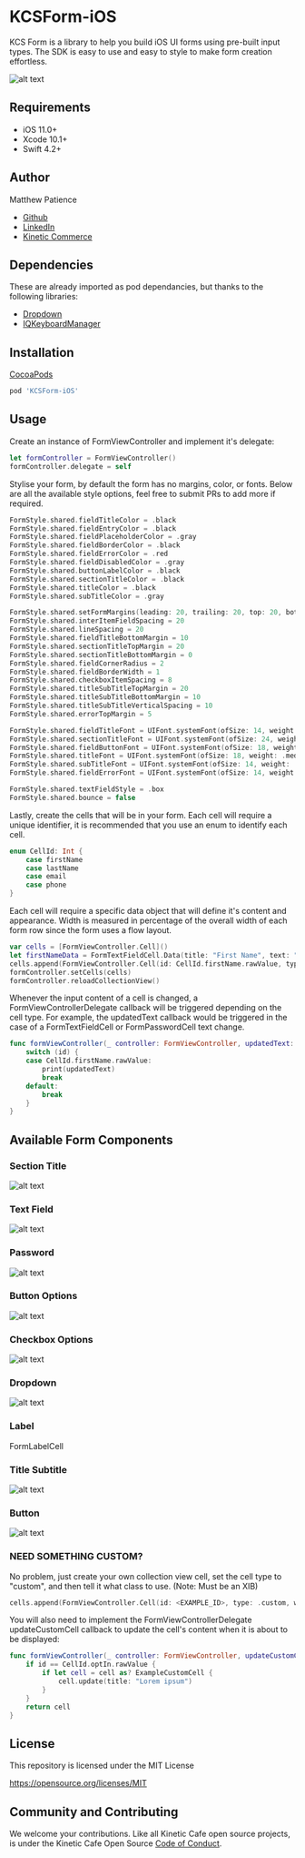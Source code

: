 # KCSForm-iOS

KCS Form is a library to help you build iOS UI forms using pre-built input types. The SDK is easy to use and easy to style to make form creation effortless.

![alt text](https://github.com/KineticCafe/KCSForm-iOS/raw/master/Component-Images/kcs-forms-preview.png "FormViewController")

## Requirements

- iOS 11.0+
- Xcode 10.1+
- Swift 4.2+

## Author

Matthew Patience
- [Github](https://github.com/MatthewPatience)
- [LinkedIn](https://www.linkedin.com/in/matthewpatience/)
- [Kinetic Commerce](https://kineticcommerce.com/)

## Dependencies

These are already imported as pod dependancies, but thanks to the following libraries:

- [Dropdown](https://github.com/AssistoLab/DropDown)
- [IQKeyboardManager](https://github.com/hackiftekhar/IQKeyboardManager)

## Installation

[CocoaPods](https://cocoapods.org)

```ruby
pod 'KCSForm-iOS'
```

## Usage

Create an instance of FormViewController and implement it's delegate:

```swift
let formController = FormViewController()
formController.delegate = self
```

Stylise your form, by default the form has no margins, color, or fonts. Below are all the available style options, feel free to submit PRs to add more if required.

```swift
FormStyle.shared.fieldTitleColor = .black
FormStyle.shared.fieldEntryColor = .black
FormStyle.shared.fieldPlaceholderColor = .gray
FormStyle.shared.fieldBorderColor = .black
FormStyle.shared.fieldErrorColor = .red
FormStyle.shared.fieldDisabledColor = .gray
FormStyle.shared.buttonLabelColor = .black
FormStyle.shared.sectionTitleColor = .black
FormStyle.shared.titleColor = .black
FormStyle.shared.subTitleColor = .gray

FormStyle.shared.setFormMargins(leading: 20, trailing: 20, top: 20, bottom: 20)
FormStyle.shared.interItemFieldSpacing = 20
FormStyle.shared.lineSpacing = 20
FormStyle.shared.fieldTitleBottomMargin = 10
FormStyle.shared.sectionTitleTopMargin = 20
FormStyle.shared.sectionTitleBottomMargin = 0
FormStyle.shared.fieldCornerRadius = 2
FormStyle.shared.fieldBorderWidth = 1
FormStyle.shared.checkboxItemSpacing = 8
FormStyle.shared.titleSubTitleTopMargin = 20
FormStyle.shared.titleSubTitleBottomMargin = 10
FormStyle.shared.titleSubTitleVerticalSpacing = 10
FormStyle.shared.errorTopMargin = 5

FormStyle.shared.fieldTitleFont = UIFont.systemFont(ofSize: 14, weight: .medium)
FormStyle.shared.sectionTitleFont = UIFont.systemFont(ofSize: 24, weight: .bold)
FormStyle.shared.fieldButtonFont = UIFont.systemFont(ofSize: 18, weight: .bold)
FormStyle.shared.titleFont = UIFont.systemFont(ofSize: 18, weight: .medium)
FormStyle.shared.subTitleFont = UIFont.systemFont(ofSize: 14, weight: .regular)
FormStyle.shared.fieldErrorFont = UIFont.systemFont(ofSize: 14, weight: .regular)

FormStyle.shared.textFieldStyle = .box
FormStyle.shared.bounce = false
```

Lastly, create the cells that will be in your form. Each cell will require a unique identifier, it is recommended that you use an enum to identify each cell.

```swift
enum CellId: Int {
    case firstName
    case lastName
    case email
    case phone
}
```

Each cell will require a specific data object that will define it's content and appearance. Width is measured in percentage of the overall width of each form row since the form uses a flow layout.

```swift
var cells = [FormViewController.Cell]()
let firstNameData = FormTextFieldCell.Data(title: "First Name", text: "", placeholder: "John", keyboardType: .default, returnKeyType: .next, formattingPattern: nil, capitalizationType: .words, isEditable: true, errorText: "Error!!!"))
cells.append(FormViewController.Cell(id: CellId.firstName.rawValue, type: .text, widthPercentage: 0.5, data: firstNameData)
formController.setCells(cells)
formController.reloadCollectionView()
```

Whenever the input content of a cell is changed, a FormViewControllerDelegate callback will be triggered depending on the cell type. For example, the updatedText callback would be triggered in the case of a FormTextFieldCell or FormPasswordCell text change.

```swift
func formViewController(_ controller: FormViewController, updatedText: String?, forCellId id: Int) {
    switch (id) {
    case CellId.firstName.rawValue:
        print(updatedText)
        break
    default:
        break
    }
}
```

## Available Form Components

### Section Title

![alt text](https://github.com/KineticCafe/KCSForm-iOS/raw/master/Component-Images/section-title.png "Section Title")

### Text Field

![alt text](https://github.com/KineticCafe/KCSForm-iOS/raw/master/Component-Images/text-field.png "Text Field")

### Password

![alt text](https://github.com/KineticCafe/KCSForm-iOS/raw/master/Component-Images/password.png "Password")

### Button Options

![alt text](https://github.com/KineticCafe/KCSForm-iOS/raw/master/Component-Images/button-options.png "Button Options")

### Checkbox Options

![alt text](https://github.com/KineticCafe/KCSForm-iOS/raw/master/Component-Images/checkbox-options.png "Checkbox Options")

### Dropdown

![alt text](https://github.com/KineticCafe/KCSForm-iOS/raw/master/Component-Images/dropdown.png "Dropdown")

### Label

FormLabelCell

### Title Subtitle

![alt text](https://github.com/KineticCafe/KCSForm-iOS/raw/master/Component-Images/title-subtitle.png "Title Subtitle")

### Button

![alt text](https://github.com/KineticCafe/KCSForm-iOS/raw/master/Component-Images/button.png "Button")

### NEED SOMETHING CUSTOM?

No problem, just create your own collection view cell, set the cell type to "custom", and then tell it what class to use. (Note: Must be an XIB)

```swift
cells.append(FormViewController.Cell(id: <EXAMPLE_ID>, type: .custom, widthPercentage: 1.0, data: nil, customCell: ExampleCustomCell.self))
```

You will also need to implement the FormViewControllerDelegate updateCustomCell callback to update the cell's content when it is about to be displayed:

```swift
func formViewController(_ controller: FormViewController, updateCustomCell cell: UICollectionViewCell, forCellId id: Int) -> UICollectionViewCell {
    if id == CellId.optIn.rawValue {
        if let cell = cell as? ExampleCustomCell {
            cell.update(title: "Lorem ipsum")
        }
    }
    return cell
}
```

## License

This repository is licensed under the MIT License

https://opensource.org/licenses/MIT


## Community and Contributing

We welcome your contributions. Like all Kinetic Cafe open source projects, is under the Kinetic Cafe Open Source [Code of Conduct][kccoc].


[kccoc]: https://github.com/KineticCafe/code-of-conduct
